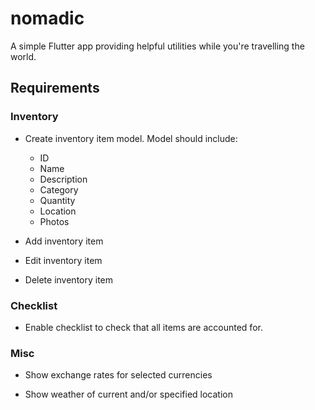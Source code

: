 # nomadic

A simple Flutter app providing helpful utilities while you're travelling the world.

## Requirements

### Inventory

- Create inventory item model. Model should include:
    - ID
    - Name
    - Description
    - Category
    - Quantity
    - Location
    - Photos

- Add inventory item

- Edit inventory item

- Delete inventory item

### Checklist

- Enable checklist to check that all items are accounted for.

### Misc

- Show exchange rates for selected currencies

- Show weather of current and/or specified location

